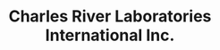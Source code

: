 ---
order: 3
title: Charles River Laboratories International Inc.
href: https://www.criver.com/
imgUrl: ../../resources/images/partners/Charles River Labs.jpg
---